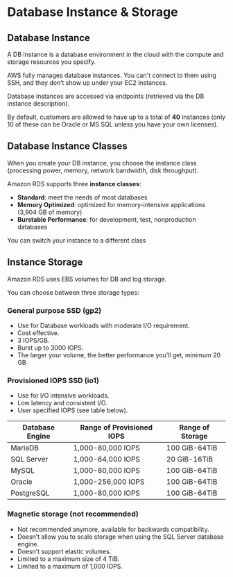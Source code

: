 # Database Instance & Storage

## Database Instance

A DB instance is a database environment in the cloud with the compute and storage resources you specify.

AWS fully manages database instances. You can't connect to them using SSH, and they don’t show up under your EC2 instances.

Database instances are accessed via endpoints (retrieved via the DB instance description).

By default, customers are allowed to have up to a total of **40** instances (only 10 of these can be Oracle or MS SQL unless you have your own licenses).


## Database Instance Classes

When you create your DB instance, you choose the instance class (processing power, memory, network bandwidth, disk throughput).

Amazon RDS supports three **instance classes**:
- **Standard**: meet the needs of most databases
- **Memory Optimized**: optimized for memory-intensive applications (3,904 GB of memory)
- **Burstable Performance**: for development, test, nonproduction databases

You can switch your instance to a different class


## Instance Storage

Amazon RDS uses EBS volumes for DB and log storage.

You can choose between three storage types:

### General purpose SSD (gp2)

- Use for Database workloads with moderate I/O requirement.
- Cost effective.
- 3 IOPS/GB.
- Burst up to 3000 IOPS.
- The larger your volume, the better performance you’ll get, minimum 20 GB

### Provisioned IOPS SSD (io1)

- Use for I/O intensive workloads.
- Low latency and consistent I/O.
- User specified IOPS (see table below).

| Database Engine | Range of Provisioned IOPS  | Range of Storage |
|---|---|---|
| MariaDB | 1,000-80,000 IOPS | 100 GiB-64TiB |
| SQL Server | 1,000-64,000 IOPS | 20 GiB-16TiB |
| MySQL | 1,000-80,000 IOPS | 100 GiB-64TiB |
| Oracle | 1,000-256,000 IOPS | 100 GiB-64TiB |
| PostgreSQL | 1,000-80,000 IOPS | 100 GiB-64TiB |


### Magnetic storage (not recommended)

- Not recommended anymore, available for backwards compatibility.
- Doesn’t allow you to scale storage when using the SQL Server database engine.
- Doesn’t support elastic volumes.
- Limited to a maximum size of 4 TiB.
- Limited to a maximum of 1,000 IOPS.
